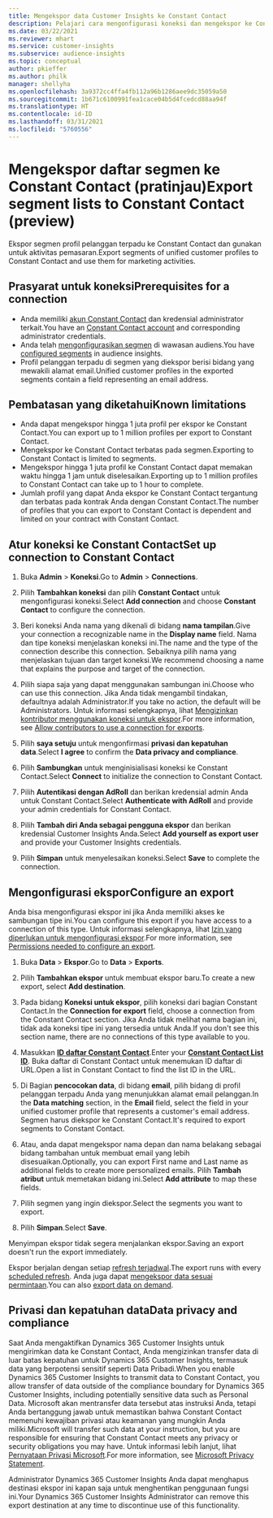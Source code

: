 ```yaml
---
title: Mengekspor data Customer Insights ke Constant Contact
description: Pelajari cara mengonfigurasi koneksi dan mengekspor ke Constant Contact.
ms.date: 03/22/2021
ms.reviewer: mhart
ms.service: customer-insights
ms.subservice: audience-insights
ms.topic: conceptual
author: pkieffer
ms.author: philk
manager: shellyha
ms.openlocfilehash: 3a9372cc4ffa4fb112a96b1286aee9dc35059a50
ms.sourcegitcommit: 1b671c6100991fea1cace04b5d4fcedcd88aa94f
ms.translationtype: HT
ms.contentlocale: id-ID
ms.lasthandoff: 03/31/2021
ms.locfileid: "5760556"
---
```

# <a name="export-segment-lists-to-constant-contact-preview"></a><span data-ttu-id="f9681-103">Mengekspor daftar segmen ke Constant Contact (pratinjau)</span><span class="sxs-lookup"><span data-stu-id="f9681-103">Export segment lists to Constant Contact (preview)</span></span>

<span data-ttu-id="f9681-104">Ekspor segmen profil pelanggan terpadu ke Constant Contact dan gunakan untuk aktivitas pemasaran.</span><span class="sxs-lookup"><span data-stu-id="f9681-104">Export segments of unified customer profiles to Constant Contact and use them for marketing activities.</span></span> 

## <a name="prerequisites-for-a-connection"></a><span data-ttu-id="f9681-105">Prasyarat untuk koneksi</span><span class="sxs-lookup"><span data-stu-id="f9681-105">Prerequisites for a connection</span></span>

-   <span data-ttu-id="f9681-106">Anda memiliki [akun Constant Contact](https://www.constantcontact.com/account-home) dan kredensial administrator terkait.</span><span class="sxs-lookup"><span data-stu-id="f9681-106">You have an [Constant Contact account](https://www.constantcontact.com/account-home) and corresponding administrator credentials.</span></span>
-   <span data-ttu-id="f9681-107">Anda telah [mengonfigurasikan segmen](segments.md) di wawasan audiens.</span><span class="sxs-lookup"><span data-stu-id="f9681-107">You have [configured segments](segments.md) in audience insights.</span></span>
-   <span data-ttu-id="f9681-108">Profil pelanggan terpadu di segmen yang diekspor berisi bidang yang mewakili alamat email.</span><span class="sxs-lookup"><span data-stu-id="f9681-108">Unified customer profiles in the exported segments contain a field representing an email address.</span></span>

## <a name="known-limitations"></a><span data-ttu-id="f9681-109">Pembatasan yang diketahui</span><span class="sxs-lookup"><span data-stu-id="f9681-109">Known limitations</span></span>

- <span data-ttu-id="f9681-110">Anda dapat mengekspor hingga 1 juta profil per ekspor ke Constant Contact.</span><span class="sxs-lookup"><span data-stu-id="f9681-110">You can export up to 1 million profiles per export to Constant Contact.</span></span>
- <span data-ttu-id="f9681-111">Mengekspor ke Constant Contact terbatas pada segmen.</span><span class="sxs-lookup"><span data-stu-id="f9681-111">Exporting to Constant Contact is limited to segments.</span></span>
- <span data-ttu-id="f9681-112">Mengekspor hingga 1 juta profil ke Constant Contact dapat memakan waktu hingga 1 jam untuk diselesaikan.</span><span class="sxs-lookup"><span data-stu-id="f9681-112">Exporting up to 1 million profiles to Constant Contact can take up to 1 hour to complete.</span></span> 
- <span data-ttu-id="f9681-113">Jumlah profil yang dapat Anda ekspor ke Constant Contact tergantung dan terbatas pada kontrak Anda dengan Constant Contact.</span><span class="sxs-lookup"><span data-stu-id="f9681-113">The number of profiles that you can export to Constant Contact is dependent and limited on your contract with Constant Contact.</span></span>

## <a name="set-up-connection-to-constant-contact"></a><span data-ttu-id="f9681-114">Atur koneksi ke Constant Contact</span><span class="sxs-lookup"><span data-stu-id="f9681-114">Set up connection to Constant Contact</span></span>

1. <span data-ttu-id="f9681-115">Buka **Admin** > **Koneksi**.</span><span class="sxs-lookup"><span data-stu-id="f9681-115">Go to **Admin** > **Connections**.</span></span>

1. <span data-ttu-id="f9681-116">Pilih **Tambahkan koneksi** dan pilih **Constant Contact** untuk mengonfigurasi koneksi.</span><span class="sxs-lookup"><span data-stu-id="f9681-116">Select **Add connection** and choose **Constant Contact** to configure the connection.</span></span>

1. <span data-ttu-id="f9681-117">Beri koneksi Anda nama yang dikenali di bidang **nama tampilan**.</span><span class="sxs-lookup"><span data-stu-id="f9681-117">Give your connection a recognizable name in the **Display name** field.</span></span> <span data-ttu-id="f9681-118">Nama dan tipe koneksi menjelaskan koneksi ini.</span><span class="sxs-lookup"><span data-stu-id="f9681-118">The name and the type of the connection describe this connection.</span></span> <span data-ttu-id="f9681-119">Sebaiknya pilih nama yang menjelaskan tujuan dan target koneksi.</span><span class="sxs-lookup"><span data-stu-id="f9681-119">We recommend choosing a name that explains the purpose and target of the connection.</span></span>

1. <span data-ttu-id="f9681-120">Pilih siapa saja yang dapat menggunakan sambungan ini.</span><span class="sxs-lookup"><span data-stu-id="f9681-120">Choose who can use this connection.</span></span> <span data-ttu-id="f9681-121">Jika Anda tidak mengambil tindakan, defaultnya adalah Administrator.</span><span class="sxs-lookup"><span data-stu-id="f9681-121">If you take no action, the default will be Administrators.</span></span> <span data-ttu-id="f9681-122">Untuk informasi selengkapnya, lihat [Mengizinkan kontributor menggunakan koneksi untuk ekspor](connections.md#allow-contributors-to-use-a-connection-for-exports).</span><span class="sxs-lookup"><span data-stu-id="f9681-122">For more information, see [Allow contributors to use a connection for exports](connections.md#allow-contributors-to-use-a-connection-for-exports).</span></span>

1. <span data-ttu-id="f9681-123">Pilih **saya setuju** untuk mengonfirmasi **privasi dan kepatuhan data**.</span><span class="sxs-lookup"><span data-stu-id="f9681-123">Select **I agree** to confirm the **Data privacy and compliance**.</span></span>

1. <span data-ttu-id="f9681-124">Pilih **Sambungkan** untuk menginisialisasi koneksi ke Constant Contact.</span><span class="sxs-lookup"><span data-stu-id="f9681-124">Select **Connect** to initialize the connection to Constant Contact.</span></span>

1. <span data-ttu-id="f9681-125">Pilih **Autentikasi dengan AdRoll** dan berikan kredensial admin Anda untuk Constant Contact.</span><span class="sxs-lookup"><span data-stu-id="f9681-125">Select **Authenticate with AdRoll** and provide your admin credentials for Constant Contact.</span></span> 

1. <span data-ttu-id="f9681-126">Pilih **Tambah diri Anda sebagai pengguna ekspor** dan berikan kredensial Customer Insights Anda.</span><span class="sxs-lookup"><span data-stu-id="f9681-126">Select **Add yourself as export user** and provide your Customer Insights credentials.</span></span>

1. <span data-ttu-id="f9681-127">Pilih **Simpan** untuk menyelesaikan koneksi.</span><span class="sxs-lookup"><span data-stu-id="f9681-127">Select **Save** to complete the connection.</span></span>

## <a name="configure-an-export"></a><span data-ttu-id="f9681-128">Mengonfigurasi ekspor</span><span class="sxs-lookup"><span data-stu-id="f9681-128">Configure an export</span></span>

<span data-ttu-id="f9681-129">Anda bisa mengonfigurasi ekspor ini jika Anda memiliki akses ke sambungan tipe ini.</span><span class="sxs-lookup"><span data-stu-id="f9681-129">You can configure this export if you have access to a connection of this type.</span></span> <span data-ttu-id="f9681-130">Untuk informasi selengkapnya, lihat [Izin yang diperlukan untuk mengonfigurasi ekspor](export-destinations.md#set-up-a-new-export).</span><span class="sxs-lookup"><span data-stu-id="f9681-130">For more information, see [Permissions needed to configure an export](export-destinations.md#set-up-a-new-export).</span></span>

1. <span data-ttu-id="f9681-131">Buka **Data** > **Ekspor**.</span><span class="sxs-lookup"><span data-stu-id="f9681-131">Go to **Data** > **Exports**.</span></span>

1. <span data-ttu-id="f9681-132">Pilih **Tambahkan ekspor** untuk membuat ekspor baru.</span><span class="sxs-lookup"><span data-stu-id="f9681-132">To create a new export, select **Add destination**.</span></span>

1. <span data-ttu-id="f9681-133">Pada bidang **Koneksi untuk ekspor**, pilih koneksi dari bagian Constant Contact.</span><span class="sxs-lookup"><span data-stu-id="f9681-133">In the **Connection for export** field, choose a connection from the Constant Contact section.</span></span> <span data-ttu-id="f9681-134">Jika Anda tidak melihat nama bagian ini, tidak ada koneksi tipe ini yang tersedia untuk Anda.</span><span class="sxs-lookup"><span data-stu-id="f9681-134">If you don't see this section name, there are no connections of this type available to you.</span></span>

1. <span data-ttu-id="f9681-135">Masukkan [**ID daftar Constant Contact**](https://app.constantcontact.com/pages/contacts/ui#lists).</span><span class="sxs-lookup"><span data-stu-id="f9681-135">Enter your [**Constant Contact List ID**](https://app.constantcontact.com/pages/contacts/ui#lists).</span></span> <span data-ttu-id="f9681-136">Buka daftar di Constant Contact untuk menemukan ID daftar di URL.</span><span class="sxs-lookup"><span data-stu-id="f9681-136">Open a list in Constant Contact to find the list ID in the URL.</span></span>

1. <span data-ttu-id="f9681-137">Di Bagian **pencocokan data**, di bidang **email**, pilih bidang di profil pelanggan terpadu Anda yang menunjukkan alamat email pelanggan.</span><span class="sxs-lookup"><span data-stu-id="f9681-137">In the **Data matching** section, in the **Email** field, select the field in your unified customer profile that represents a customer's email address.</span></span> <span data-ttu-id="f9681-138">Segmen harus diekspor ke Constant Contact.</span><span class="sxs-lookup"><span data-stu-id="f9681-138">It's required to export segments to Constant Contact.</span></span>

1. <span data-ttu-id="f9681-139">Atau, anda dapat mengekspor nama depan dan nama belakang sebagai bidang tambahan untuk membuat email yang lebih disesuaikan.</span><span class="sxs-lookup"><span data-stu-id="f9681-139">Optionally, you can export First name and Last name as additional fields to create more personalized emails.</span></span> <span data-ttu-id="f9681-140">Pilih **Tambah atribut** untuk memetakan bidang ini.</span><span class="sxs-lookup"><span data-stu-id="f9681-140">Select **Add attribute** to map these fields.</span></span>

1. <span data-ttu-id="f9681-141">Pilih segmen yang ingin diekspor.</span><span class="sxs-lookup"><span data-stu-id="f9681-141">Select the segments you want to export.</span></span>

1. <span data-ttu-id="f9681-142">Pilih **Simpan**.</span><span class="sxs-lookup"><span data-stu-id="f9681-142">Select **Save**.</span></span>

<span data-ttu-id="f9681-143">Menyimpan ekspor tidak segera menjalankan ekspor.</span><span class="sxs-lookup"><span data-stu-id="f9681-143">Saving an export doesn't run the export immediately.</span></span>

<span data-ttu-id="f9681-144">Ekspor berjalan dengan setiap [refresh terjadwal](system.md#schedule-tab).</span><span class="sxs-lookup"><span data-stu-id="f9681-144">The export runs with every [scheduled refresh](system.md#schedule-tab).</span></span> <span data-ttu-id="f9681-145">Anda juga dapat [mengekspor data sesuai permintaan](export-destinations.md#run-exports-on-demand).</span><span class="sxs-lookup"><span data-stu-id="f9681-145">You can also [export data on demand](export-destinations.md#run-exports-on-demand).</span></span> 


## <a name="data-privacy-and-compliance"></a><span data-ttu-id="f9681-146">Privasi dan kepatuhan data</span><span class="sxs-lookup"><span data-stu-id="f9681-146">Data privacy and compliance</span></span>

<span data-ttu-id="f9681-147">Saat Anda mengaktifkan Dynamics 365 Customer Insights untuk mengirimkan data ke Constant Contact, Anda mengizinkan transfer data di luar batas kepatuhan untuk Dynamics 365 Customer Insights, termasuk data yang berpotensi sensitif seperti Data Pribadi.</span><span class="sxs-lookup"><span data-stu-id="f9681-147">When you enable Dynamics 365 Customer Insights to transmit data to Constant Contact, you allow transfer of data outside of the compliance boundary for Dynamics 365 Customer Insights, including potentially sensitive data such as Personal Data.</span></span> <span data-ttu-id="f9681-148">Microsoft akan mentransfer data tersebut atas instruksi Anda, tetapi Anda bertanggung jawab untuk memastikan bahwa Constant Contact memenuhi kewajiban privasi atau keamanan yang mungkin Anda miliki.</span><span class="sxs-lookup"><span data-stu-id="f9681-148">Microsoft will transfer such data at your instruction, but you are responsible for ensuring that Constant Contact meets any privacy or security obligations you may have.</span></span> <span data-ttu-id="f9681-149">Untuk informasi lebih lanjut, lihat [Pernyataan Privasi Microsoft](https://go.microsoft.com/fwlink/?linkid=396732).</span><span class="sxs-lookup"><span data-stu-id="f9681-149">For more information, see [Microsoft Privacy Statement](https://go.microsoft.com/fwlink/?linkid=396732).</span></span>

<span data-ttu-id="f9681-150">Administrator Dynamics 365 Customer Insights Anda dapat menghapus destinasi ekspor ini kapan saja untuk menghentikan penggunaan fungsi ini.</span><span class="sxs-lookup"><span data-stu-id="f9681-150">Your Dynamics 365 Customer Insights Administrator can remove this export destination at any time to discontinue use of this functionality.</span></span>
